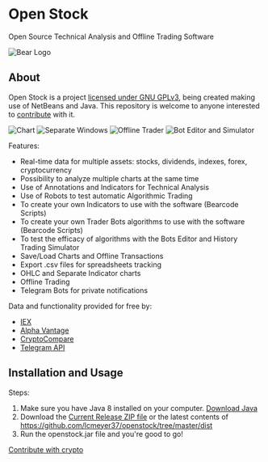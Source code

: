 # Open Stock
Open Source Technical Analysis and Offline Trading Software

![Bear Logo](sblogo.png)

## About
Open Stock is a project [licensed under GNU GPLv3](https://github.com/lcmeyer37/openstock/blob/master/LICENSE), being created making use of NetBeans and Java. This repository is welcome to anyone interested to [contribute](CONTRIBUTING.md) with it. 


![Chart](example1.png)
![Separate Windows](example2.png)
![Offline Trader](example3.png)
![Bot Editor and Simulator](example4.png)

Features:
* Real-time data for multiple assets: stocks, dividends, indexes, forex, cryptocurrency
* Possibility to analyze multiple charts at the same time
* Use of Annotations and Indicators for Technical Analysis
* Use of Robots to test automatic Algorithmic Trading 
* To create your own Indicators to use with the software (Bearcode Scripts)
* To create your own Trader Bots algorithms to use with the software (Bearcode Scripts)
* To test the efficacy of algorithms with the Bots Editor and History Trading Simulator
* Save/Load Charts and Offline Transactions
* Export .csv files for spreadsheets tracking
* OHLC and Separate Indicator charts
* Offline Trading
* Telegram Bots for private notifications

Data and functionality provided for free by:
* [IEX](https://iextrading.com/api-exhibit-a/)
* [Alpha Vantage](https://www.alphavantage.co/terms_of_service/)
* [CryptoCompare](https://www.cryptocompare.com/api-licence-agreement/)
* [Telegram API](https://core.telegram.org/api/terms)

## Installation and Usage

Steps:
1. Make sure you have Java 8 installed on your computer. [Download Java](https://www.java.com/en/download/)
2. Download the [Current Release ZIP file](https://github.com/lcmeyer37/openstock/releases) or the latest contents of https://github.com/lcmeyer37/openstock/tree/master/dist
3. Run the openstock.jar file and you're good to go!


[Contribute with crypto](https://commerce.coinbase.com/checkout/4f5a0777-1d17-4a96-90e6-9a2d6046a08b)
